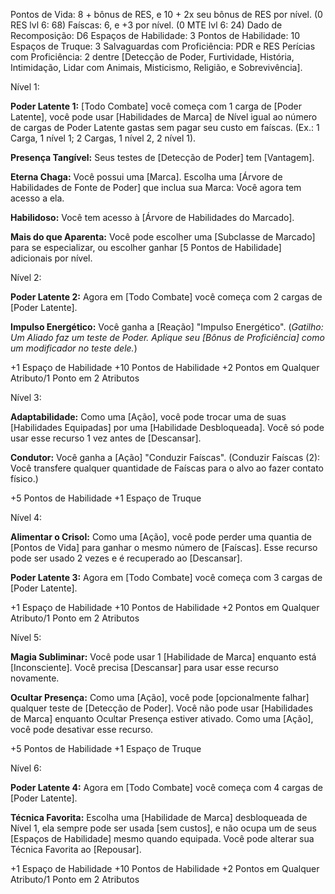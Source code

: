 Pontos de Vida: 8 + bônus de RES, e 10 + 2x seu bônus de RES por nível.
(0 RES lvl 6: 68)
Faíscas: 6, e +3 por nível.
(0 MTE lvl 6: 24)
Dado de Recomposição: D6
Espaços de Habilidade: 3
Pontos de Habilidade: 10
Espaços de Truque: 3
Salvaguardas com Proficiência: PDR e RES
Perícias com Proficiência: 2 dentre [Detecção de Poder, Furtividade, História, Intimidação, Lidar com Animais, Misticismo, Religião, e Sobrevivência].

Nível 1: 

**Poder Latente 1:** [Todo Combate] você começa com 1 carga de [Poder Latente], você pode usar [Habilidades de Marca] de Nível igual ao número de cargas de Poder Latente gastas sem pagar seu custo em faíscas. (Ex.: 1 Carga, 1 nível 1; 2 Cargas, 1 nível 2, 2 nível 1).

**Presença Tangível:** Seus testes de [Detecção de Poder] tem [Vantagem].

**Eterna Chaga:** Você possui uma [Marca]. Escolha uma [Árvore de Habilidades de Fonte de Poder] que inclua sua Marca: Você agora tem acesso a ela.

**Habilidoso:** Você tem acesso à [Árvore de Habilidades do Marcado].

**Mais do que Aparenta:** Você pode escolher uma [Subclasse de Marcado] para se especializar, ou escolher ganhar [5 Pontos de Habilidade] adicionais por nível.

Nível 2:

**Poder Latente 2:** Agora em [Todo Combate] você começa com 2 cargas de [Poder Latente].

**Impulso Energético:** Você ganha a [Reação] "Impulso Energético". (*Gatilho: Um Aliado faz um teste de Poder. Aplique seu [Bônus de Proficiência] como um modificador no teste dele.*)

+1 Espaço de Habilidade
+10 Pontos de Habilidade
+2 Pontos em Qualquer Atributo/1 Ponto em 2 Atributos

Nível 3:

**Adaptabilidade:** Como uma [Ação], você pode trocar uma de suas [Habilidades Equipadas] por uma [Habilidade Desbloqueada]. Você só pode usar esse recurso 1 vez antes de [Descansar].

**Condutor:** Você ganha a [Ação] "Conduzir Faíscas". (Conduzir Faíscas (2): Você transfere qualquer quantidade de Faíscas para o alvo ao fazer contato físico.)

+5 Pontos de Habilidade
+1 Espaço de Truque

Nível 4:

**Alimentar o Crisol:** Como uma [Ação], você pode perder uma quantia de [Pontos de Vida] para ganhar o mesmo número de [Faíscas]. Esse recurso pode ser usado 2 vezes e é recuperado ao [Descansar].

**Poder Latente 3:** Agora em [Todo Combate] você começa com 3 cargas de [Poder Latente].

+1 Espaço de Habilidade
+10 Pontos de Habilidade
+2 Pontos em Qualquer Atributo/1 Ponto em 2 Atributos

Nível 5:

**Magia Subliminar:** Você pode usar 1 [Habilidade de Marca] enquanto está [Inconsciente]. Você precisa [Descansar] para usar esse recurso novamente.

**Ocultar Presença:** Como uma [Ação], você pode [opcionalmente falhar] qualquer teste de [Detecção de Poder]. Você não pode usar [Habilidades de Marca] enquanto Ocultar Presença estiver ativado. Como uma [Ação], você pode desativar esse recurso.

+5 Pontos de Habilidade
+1 Espaço de Truque

Nível 6:

**Poder Latente 4:** Agora em [Todo Combate] você começa com 4 cargas de [Poder Latente].

**Técnica Favorita:** Escolha uma [Habilidade de Marca] desbloqueada de Nível 1, ela sempre pode ser usada [sem custos], e não ocupa um de seus [Espaços de Habilidade] mesmo quando equipada. Você pode alterar sua Técnica Favorita ao [Repousar].

+1 Espaço de Habilidade
+10 Pontos de Habilidade
+2 Pontos em Qualquer Atributo/1 Ponto em 2 Atributos